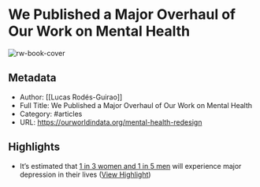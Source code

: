 # We Published a Major Overhaul of Our Work on Mental Health

![rw-book-cover](https://ourworldindata.org/apple-touch-icon.png)

## Metadata
- Author: [[Lucas Rodés-Guirao]]
- Full Title: We Published a Major Overhaul of Our Work on Mental Health
- Category: #articles
- URL: https://ourworldindata.org/mental-health-redesign

## Highlights
- It’s estimated that [1 in 3 women and 1 in 5 men](https://ourworldindata.org/depression-lifetime-risk) will experience major depression in their lives ([View Highlight](https://read.readwise.io/read/01h3d4s4sxq5xanx7n6vv8689b))
